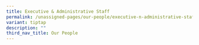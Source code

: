 ```yaml
---
title: Executive & Administrative Staff
permalink: /unassigned-pages/our-people/executive-n-administrative-staff/
variant: tiptap
description: ""
third_nav_title: Our People
---
```

